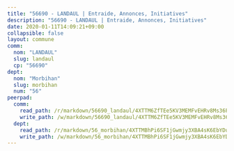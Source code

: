 ```yaml
---
title: "56690 - LANDAUL | Entraide, Annonces, Initiatives"
description: "56690 - LANDAUL | Entraide, Annonces, Initiatives"
date: 2020-01-11T14:09:21+09:00
collapsible: false
layout: commune
comm:
  nom: "LANDAUL"
  slug: landaul
  cp: "56690"
dept:
  nom: "Morbihan"
  slug: morbihan
  num: "56"
peerpad:
  comm:
    read_path: /r/markdown/56690_landaul/4XTTM6ZfTEe5KV3MEMFvEHRv8Ms36P8pe9sad4iYX4GGrAMqV
    write_path: /w/markdown/56690_landaul/4XTTM6ZfTEe5KV3MEMFvEHRv8Ms36P8pe9sad4iYX4GGrAMqV-K3TgU6CWSPogrhoxsMVggaYTyoWUj2CAxYP7eLSgo9c2vcz9H9L1u1S5X1Ju1ZuqQFRjzkTctK7TnuGeTkEyQvoVisnNvjjAgAqcTTF4bF878Xn2hGnnXwvYBJaERoCfdKgSBrzP
  dept:
    read_path: /r/markdown/56_morbihan/4XTTMBhPi6SF1jGwmjy3XBA4sK6EbYDun44EYwF3irZ7aBa5U
    write_path: /w/markdown/56_morbihan/4XTTMBhPi6SF1jGwmjy3XBA4sK6EbYDun44EYwF3irZ7aBa5U-K3TgV3HyhWtqSpmJ2GGLPRtHigVTcxkFRVLMX5R66UyRAN55PNUQgmTNwaDuJmWps9EVWQzncDySYbA7Pg7qEdRXsayrZysPHK4HeKM3FG1U8vQvyUvaDoFo4L4Z8coFC71q4zES
---
```



